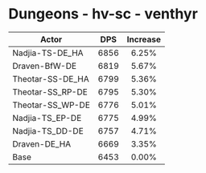 # Dungeons - hv-sc - venthyr
| Actor | DPS | Increase |
|---|:---:|:---:|
|Nadjia-TS-DE_HA|6856|6.25%|
|Draven-BfW-DE|6819|5.67%|
|Theotar-SS-DE_HA|6799|5.36%|
|Theotar-SS_RP-DE|6795|5.30%|
|Theotar-SS_WP-DE|6776|5.01%|
|Nadjia-TS_EP-DE|6775|4.99%|
|Nadjia-TS_DD-DE|6757|4.71%|
|Draven-DE_HA|6669|3.35%|
|Base|6453|0.00%|
